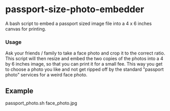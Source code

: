 # passport-size-photo-embedder
A bash script to embed a passport sized image file into a 4 x 6 inches canvas for printing. 

### Usage
Ask your friends / family to take a face photo and crop it to the correct ratio. This script will then resize and embed the two copies of the photos into a 4 by 6 inches image, so that you can print it for a small fee. This way you get to choose a photo you like and not get ripped off by the standard "passport photo" services for a weird face photo.

## Example
passport_photo.sh face_photo.jpg

